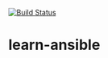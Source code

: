 [![Build Status](https://dev.azure.com/sokotomini/Microsoft%20Learn%20-%20Ansible/_apis/build/status/musteepha.learn-ansible?branchName=master)](https://dev.azure.com/sokotomini/Microsoft%20Learn%20-%20Ansible/_build/latest?definitionId=14&branchName=master)


# learn-ansible

